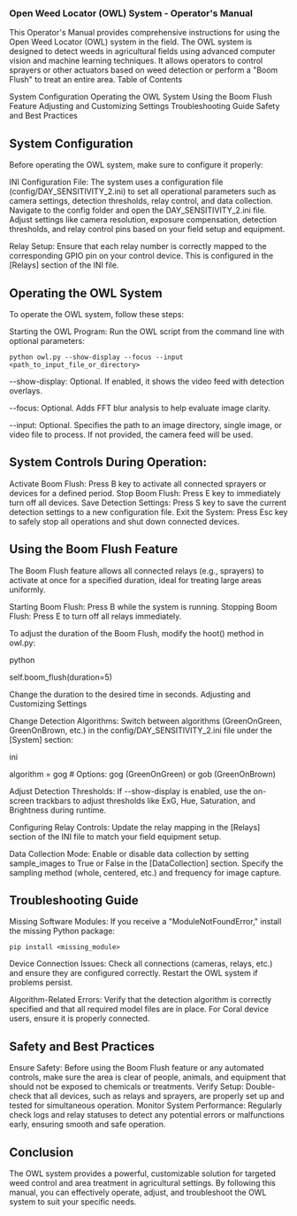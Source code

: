 ### Open Weed Locator (OWL) System - Operator's Manual

This Operator's Manual provides comprehensive instructions for using the Open Weed Locator (OWL) system in the field. The OWL system is designed to detect weeds in agricultural fields using advanced computer vision and machine learning techniques. It allows operators to control sprayers or other actuators based on weed detection or perform a "Boom Flush" to treat an entire area.
Table of Contents

 System Configuration
    Operating the OWL System
    Using the Boom Flush Feature
    Adjusting and Customizing Settings
    Troubleshooting Guide
    Safety and Best Practices

## System Configuration

Before operating the OWL system, make sure to configure it properly:

 INI Configuration File: The system uses a configuration file (config/DAY_SENSITIVITY_2.ini) to set all operational parameters such as camera settings, detection thresholds, relay control, and data collection.
        Navigate to the config folder and open the DAY_SENSITIVITY_2.ini file.
        Adjust settings like camera resolution, exposure compensation, detection thresholds, and relay control pins based on your field setup and equipment.

Relay Setup: Ensure that each relay number is correctly mapped to the corresponding GPIO pin on your control device. This is configured in the [Relays] section of the INI file.

## Operating the OWL System

To operate the OWL system, follow these steps:

 Starting the OWL Program: Run the OWL script from the command line with optional parameters:

    python owl.py --show-display --focus --input <path_to_input_file_or_directory>

 --show-display: Optional. If enabled, it shows the video feed with detection overlays.
 
 --focus: Optional. Adds FFT blur analysis to help evaluate image clarity.
 
 --input: Optional. Specifies the path to an image directory, single image, or video file to process. If not provided, the camera feed will be used.


## System Controls During Operation:
     
Activate Boom Flush: Press B key to activate all connected sprayers or devices for a defined period.
Stop Boom Flush: Press E key to immediately turn off all devices.
Save Detection Settings: Press S key to save the current detection settings to a new configuration file.
Exit the System: Press Esc key to safely stop all operations and shut down connected devices.


## Using the Boom Flush Feature

The Boom Flush feature allows all connected relays (e.g., sprayers) to activate at once for a specified duration, ideal for treating large areas uniformly.

 Starting Boom Flush: Press B while the system is running.
 Stopping Boom Flush: Press E to turn off all relays immediately.

To adjust the duration of the Boom Flush, modify the hoot() method in owl.py:

python

self.boom_flush(duration=5)

Change the duration to the desired time in seconds.
Adjusting and Customizing Settings

 Change Detection Algorithms: Switch between algorithms (GreenOnGreen, GreenOnBrown, etc.) in the config/DAY_SENSITIVITY_2.ini file under the [System] section:

   ini

   algorithm = gog  # Options: gog (GreenOnGreen) or gob (GreenOnBrown)

   Adjust Detection Thresholds: If --show-display is enabled, use the on-screen trackbars to adjust thresholds like ExG, Hue, Saturation, and Brightness during runtime.

   Configuring Relay Controls: Update the relay mapping in the [Relays] section of the INI file to match your field equipment setup.

   Data Collection Mode: Enable or disable data collection by setting sample_images to True or False in the [DataCollection] section. Specify the sampling method (whole, centered, etc.) and frequency for image capture.


## Troubleshooting Guide

Missing Software Modules: If you receive a "ModuleNotFoundError," install the missing Python package:

    
    pip install <missing_module>

Device Connection Issues: Check all connections (cameras, relays, etc.) and ensure they are configured correctly. Restart the OWL system if problems persist.

Algorithm-Related Errors: Verify that the detection algorithm is correctly specified and that all required model files are in place. For Coral device users, ensure it is properly connected.

## Safety and Best Practices

Ensure Safety: Before using the Boom Flush feature or any automated controls, make sure the area is clear of people, animals, and equipment that should not be exposed to chemicals or treatments.
Verify Setup: Double-check that all devices, such as relays and sprayers, are properly set up and tested for simultaneous operation.
Monitor System Performance: Regularly check logs and relay statuses to detect any potential errors or malfunctions early, ensuring smooth and safe operation.

## Conclusion

The OWL system provides a powerful, customizable solution for targeted weed control and area treatment in agricultural settings. By following this manual, you can effectively operate, adjust, and troubleshoot the OWL system to suit your specific needs.

